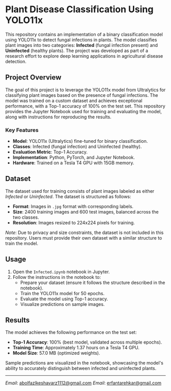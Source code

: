 # Plant Disease Classification Using YOLO11x

This repository contains an implementation of a binary classification model using YOLO11x to detect fungal infections in plants. The model classifies plant images into two categories: **Infected** (fungal infection present) and **Uninfected** (healthy plants). The project was developed as part of a research effort to explore deep learning applications in agricultural disease detection.

## Project Overview

The goal of this project is to leverage the YOLO11x model from Ultralytics for classifying plant images based on the presence of fungal infections. The model was trained on a custom dataset and achieves exceptional performance, with a Top-1 accuracy of 100% on the test set. This repository provides the Jupyter Notebook used for training and evaluating the model, along with instructions for reproducing the results.

### Key Features

- **Model**: YOLO11x (Ultralytics) fine-tuned for binary classification.
- **Classes**: Infected (fungal infection) and Uninfected (healthy).
- **Evaluation Metric**: Top-1 Accuracy.
- **Implementation**: Python, PyTorch, and Jupyter Notebook.
- **Hardware**: Trained on a Tesla T4 GPU with 15GB memory.

## Dataset

The dataset used for training consists of plant images labeled as either *Infected* or *Uninfected*. The dataset is structured as follows:

- **Format**: Images in `.jpg` format with corresponding labels.
- **Size**: 2400 training images and 600 test images, balanced across the two classes.
- **Resolution**: Images resized to 224x224 pixels for training.

*Note*: Due to privacy and size constraints, the dataset is not included in this repository. Users must provide their own dataset with a similar structure to train the model.


## Usage

1. Open the `Infected.ipynb` notebook in Jupyter.
2. Follow the instructions in the notebook to:
   - Prepare your dataset (ensure it follows the structure described in the notebook).
   - Train the YOLO11x model for 50 epochs.
   - Evaluate the model using Top-1 accuracy.
   - Visualize predictions on sample images.


## Results

The model achieves the following performance on the test set:

- **Top-1 Accuracy**: 100% (best model, validated across multiple epochs).
- **Training Time**: Approximately 1.37 hours on a Tesla T4 GPU.
- **Model Size**: 57.0 MB (optimized weights).

Sample predictions are visualized in the notebook, showcasing the model's ability to accurately distinguish between infected and uninfected plants.



---

*Email*: abolfazlkeshavarz1112@gmail.com
*Email*: erfantarehkar@gmail.com
